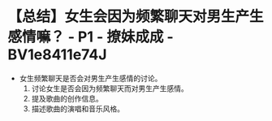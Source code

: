 # 【总结】女生会因为频繁聊天对男生产生感情嘛？ - P1 - 撩妹成成 - BV1e8411e74J

-   女生频繁聊天是否会对男生产生感情的讨论。
    1.  讨论女生是否会因为频繁聊天而对男生产生感情。
    2.  提及歌曲的创作信息。
    3.  描述歌曲的演唱和音乐风格。